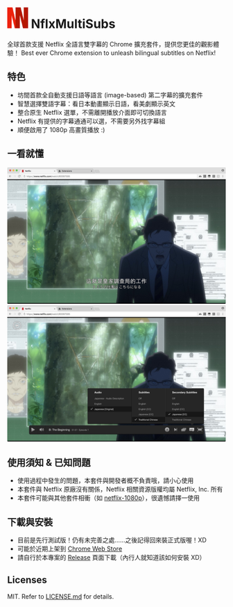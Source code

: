 <img src="docs/icon.png?raw=true" height="48"> NflxMultiSubs
============================================================
全球首款支援 Netflix 全語言雙字幕的 Chrome 擴充套件，提供您更佳的觀影體驗！
Best ever Chrome extension to unleash bilingual subtitles on Netflix!


特色
----
- 坊間首款全自動支援日語等語言 (image-based) 第二字幕的擴充套件
- 智慧選擇雙語字幕：看日本動畫顯示日語，看美劇顯示英文
- 整合原生 Netflix 選單，不需離開播放介面即可切換語言
- Netflix 有提供的字幕通通可以選，不需要另外找字幕組
- 順便啟用了 1080p 高畫質播放 :)


一看就懂
--------
![中文、日語雙字幕](docs/zh-ja.jpg?raw=true)
![整合原生語言選單](docs/popup-menu.jpg?raw=true)


使用須知 & 已知問題
-------------------
- 使用過程中發生的問題，本套件與開發者概不負責哦，請小心使用
- 本套件與 Netflix 原廠沒有關係，Netflix 相關資源版權均屬 Netflix, Inc. 所有
- 本套件可能與其他套件相衝（如 [netflix-1080p](https://github.com/truedread/netflix-1080p)），很遺憾請擇一使用


下載與安裝
----------
- 目前是先行測試版！仍有未完善之處……之後記得回來裝正式版喔！XD
- 可能於近期上架到 [Chrome Web Store](https://chrome.google.com/webstore/)
- 請自行於本專案的 [Release](https://github.com/dannvix/NflxMultiSubs/releases) 頁面下載（內行人就知道該如何安裝 XD）


Licenses
--------
MIT. Refer to [LICENSE.md](LICENSE.md) for details.
